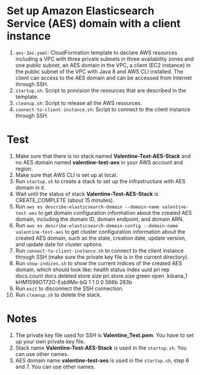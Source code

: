 # Set up Amazon Elasticsearch Service (AES) domain with a client instance 
1. `aes-3az.yaml`: CloudFormation template to declare AWS resources including a VPC with three private subnets in three availability zones and one public subnet, an AES domain in the VPC, a client (EC2 instance) in the public subnet of the VPC with Java 8 and AWS CLI installed. The client can access to the AES domain and can be accessed from Internet through SSH.
2. `startup.sh`: Script to provision the resources that are described in the template.
3. `cleanup.sh`: Script to release all the AWS resources.
4. `connect-to-client-instance.sh`: Script to connect to the client instance through SSH.

# Test
1. Make sure that there is no stack named **Valentine-Test-AES-Stack** and no AES domain named **valentine-test-aes** in your AWS account and region.
2. Make sure that AWS CLI is set up at local.
3. Run `startup.sh` to create a stack to set up the infrastructure with AES domain in it.
4. Wait until the status of stack **Valentine-Test-AES-Stack** is CREATE_COMPLETE (about 15 minutes).
5. Run `aws es describe-elasticsearch-domain --domain-name valentine-test-aes` to get domain configuration information about the created AES domain, including the domain ID, domain endpoint, and domain ARN.
6. Run `aws es describe-elasticsearch-domain-config --domain-name valentine-test-aes` to get cluster configuration information about the created AES domain, such as the state, creation date, update version, and update date for cluster options.
7. Run `connect-to-client-instance.sh` to connect to the client instance through SSH (make sure the private key file is in the current directory).
8. Run `show-indices.sh` to show the current indices of the created AES domain, which should look like:
    health status index     uuid                   pri rep docs.count docs.deleted store.size pri.store.size
    green  open   .kibana_1 kHM1599OT72O-Esb9Mx-bQ   1   1          0            0       566b           283b
9. Run `exit` to disconnect the SSH connection.
10. Run `cleanup.sh` to delete the stack.

# Notes
1. The private key file used for SSH is **Valentine_Test.pem**. You have to set up your own private key file.
2. Stack name **Valentine-Test-AES-Stack** is used in the `startup.sh`. You can use other names.
3. AES domain name **valentine-test-aes** is used in the `startup.sh`, step 6 and 7. You can use other names.
